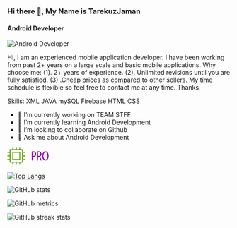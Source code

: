 ### Hi there 👋, My Name is TarekuzJaman
#### Android Developer
![Android Developer](https://scontent.fjsr11-1.fna.fbcdn.net/v/t39.30808-6/338025704_162642119615227_1818720323852058287_n.jpg?stp=dst-jpg_p526x296&_nc_cat=104&ccb=1-7&_nc_sid=5f2048&_nc_eui2=AeFv4HMKvrG2h8AxCBMej1G4jYHC5-yP5y2NgcLn7I_nLciSJAiRKDJgzDQqC7pHMASlJUJ5otQeeHjc4zizMhQ2&_nc_ohc=i2tm2V7d-hsAX89iFwv&_nc_ht=scontent.fjsr11-1.fna&oh=00_AfASyg22DDRCxJrYeHUJLgkWKY8v6ldUYcyIBWCTFZZv7Q&oe=65355D7E)

Hi, I am an experienced mobile application developer. I have been working from past 2+ years on a large scale and basic mobile applications. Why choose me: (1). 2+ years of experience. (2). Unlimited revisions until you are fully satisfied. (3) .Cheap prices as compared to other sellers. My time schedule is flexible so feel free to contact me at any time. Thanks.

Skills: XML JAVA mySQL Firebase HTML CSS  

- 🔭 I’m currently working on TEAM STFF 
- 🌱 I’m currently learning Android Development 
- 👯 I’m looking to collaborate on Github 
- 💬 Ask me about Android Development 




<a href='https://docs.github.com/en/developers'><img src='https://raw.githubusercontent.com/acervenky/animated-github-badges/master/assets/devbadge.gif' width='40' height='40'></a> <a href='https://github.com/pricing'><img src='https://raw.githubusercontent.com/acervenky/animated-github-badges/master/assets/pro.gif' width='40' height='40'></a> 



[![Top Langs](https://github-readme-stats.vercel.app/api/top-langs/?username=tarekuzjaman5)](https://github.com/anuraghazra/github-readme-stats)

![GitHub stats](https://github-readme-stats.vercel.app/api?username=tarekuzjaman5&show_icons=true)  


![GitHub metrics](https://metrics.lecoq.io/tarekuzjaman5)  

![GitHub streak stats](https://streak-stats.demolab.com/?user=tarekuzjaman5)  


